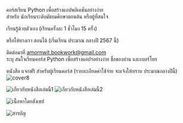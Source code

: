 คอร์สเรียน Python เพื่อสร้างแอปพลิเคชันอย่างง่าย  
สำหรับ นักเรียนระดับมัธยมศึกษาตอนต้น หรือผู้ที่สนใจ    

เรียนรู้ด้วยตัวเอง (เรียนครั้งละ 1 ชั่วโมง 15 ครั้ง)   

หรือให้ทางเรา สอนได้
(เริ่มเรียน ประมาณ กลางปี 2567 นี้)     
   
ติดต่อมาที่ amornwit.bookwork@gmail.com        
ระบุ สนใจเรียนคอร์ส Python เพื่อสร้างแอปฯอย่างง่าย ชื่อของท่าน และเบอร์โทร    
   

หนังสือ แจกฟรี สำหรับผู้เรียนคอร์ส (รายละเอียดค่าใช้จ่าย จะแจ้งให้ทราบ ประมาณกลางปีนี้)    
![cover8](https://github.com/prakayrat/PythonicAdventure/assets/51775195/e0af96a6-fbb7-4806-830a-5ad08d80755a)

![เกี่ยวกับหนังสือเล่มนี้1](https://github.com/prakayrat/PythonicAdventure/assets/51775195/6f31b416-8af1-4e74-9153-649d14b1f80c)
![เกี่ยวกับหนังสือเล่มนี้2](https://github.com/prakayrat/PythonicAdventure/assets/51775195/f52ad65c-a64b-44cb-8f12-63dfc2fea00f)

![เนื้อหาโดยสังเขป](https://github.com/prakayrat/PythonicAdventure/assets/51775195/d4db3b84-fbb7-48d6-9d1c-7fbb20b23fc4)

![สารบัญ](https://github.com/prakayrat/PythonicAdventure/assets/51775195/9d9dff51-24ca-414f-88b1-6a9c1b0521e7)
